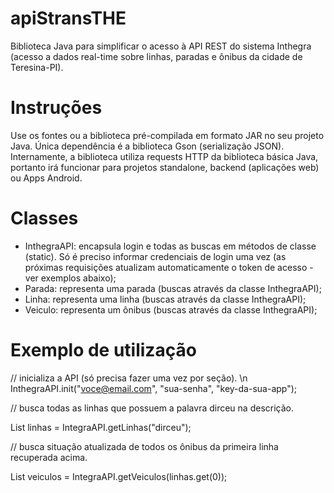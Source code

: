 # apiStransTHE

Biblioteca Java para simplificar o acesso à API REST do sistema Inthegra (acesso a dados real-time sobre linhas, paradas e ônibus da cidade de Teresina-PI).

# Instruções

Use os fontes ou a biblioteca pré-compilada em formato JAR no seu projeto Java. Única dependência é a biblioteca Gson (serialização JSON). Internamente, a biblioteca utiliza requests HTTP da biblioteca básica Java, portanto irá funcionar para projetos standalone, backend (aplicações web) ou Apps Android.

# Classes

- InthegraAPI: encapsula login e todas as buscas em métodos de classe (static). Só é preciso informar credenciais de login uma vez (as próximas requisições atualizam automaticamente o token de acesso - ver exemplos abaixo);
- Parada: representa uma parada (buscas através da classe InthegraAPI);
- Linha: representa uma linha (buscas através da classe InthegraAPI);
- Veiculo: representa um ônibus (buscas através da classe InthegraAPI);

# Exemplo de utilização

// inicializa a API (só precisa fazer uma vez por seção). \n
InthegraAPI.init("voce@email.com", "sua-senha", "key-da-sua-app");

// busca todas as linhas que possuem a palavra dirceu na descrição.

List<Linha> linhas = IntegraAPI.getLinhas("dirceu");

// busca situação atualizada de todos os ônibus da primeira linha recuperada acima.

List<Veiculo> veiculos = IntegraAPI.getVeiculos(linhas.get(0)); 

